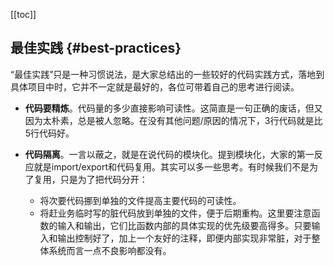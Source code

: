 [[toc]]

## 最佳实践 {#best-practices}

“最佳实践”只是一种习惯说法，是大家总结出的一些较好的代码实践方式，落地到具体项目中时，它并不一定就是最好的，各位可带着自己的思考进行阅读。

- **代码要精炼**。代码量的多少直接影响可读性。这简直是一句正确的废话，但又因为太朴素，总是被人忽略。在没有其他问题/原因的情况下，3行代码就是比5行代码好。

- **代码隔离**。一言以蔽之，就是在说代码的模块化。提到模块化，大家的第一反应就是import/export和代码复用。其实可以多一些思考。有时候我们不是为了复用，只是为了把代码分开：
    - 将次要代码挪到单独的文件提高主要代码的可读性。
    - 将赶业务临时写的脏代码放到单独的文件，便于后期重构。这里要注意函数的输入和输出，它们比函数内部的具体实现的优先级要高得多。只要输入和输出控制好了，加上一个友好的注释，即便内部实现非常脏，对于整体系统而言一点不良影响都没有。
